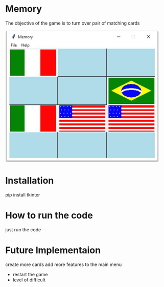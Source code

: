 # Memory
The objective of the game is to turn over pair of matching cards

![memory](memory.jpg)

# Installation
pip install tkinter

# How to run the code
just run the code

# Future Implementaion
create more cards
add more features to the main menu
- restart the game
- level of difficult

